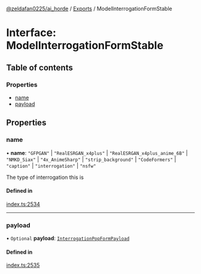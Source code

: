 [@zeldafan0225/ai_horde](../README.md) / [Exports](../modules.md) / ModelInterrogationFormStable

# Interface: ModelInterrogationFormStable

## Table of contents

### Properties

- [name](ModelInterrogationFormStable.md#name)
- [payload](ModelInterrogationFormStable.md#payload)

## Properties

### name

• **name**: ``"GFPGAN"`` \| ``"RealESRGAN_x4plus"`` \| ``"RealESRGAN_x4plus_anime_6B"`` \| ``"NMKD_Siax"`` \| ``"4x_AnimeSharp"`` \| ``"strip_background"`` \| ``"CodeFormers"`` \| ``"caption"`` \| ``"interrogation"`` \| ``"nsfw"``

The type of interrogation this is

#### Defined in

[index.ts:2534](https://github.com/ZeldaFan0225/ai_horde/blob/ae52afb/index.ts#L2534)

___

### payload

• `Optional` **payload**: [`InterrogationPopFormPayload`](InterrogationPopFormPayload.md)

#### Defined in

[index.ts:2535](https://github.com/ZeldaFan0225/ai_horde/blob/ae52afb/index.ts#L2535)
